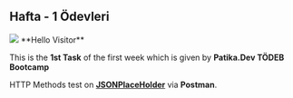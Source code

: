 ## Hafta - 1 Ödevleri
<img src="https://i.pinimg.com/originals/32/a2/ce/32a2cedb577aaabcb2d58535fddf4cfb.gif"/>
**Hello Visitor**

This is the **1st Task** of the first week which is given by **Patika.Dev TÖDEB Bootcamp**

HTTP Methods test on **[JSONPlaceHolder](https://jsonplaceholder.typicode.com/)** via **Postman**.
